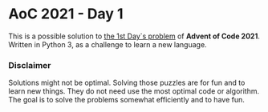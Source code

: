 # AoC 2021 - Day 1

This is a possible solution to [the 1st Day`s problem](https://adventofcode.com/2021/day/1)  of **Advent of Code 2021**.
Written in Python 3, as a challenge to learn a new language.

### Disclaimer

Solutions might not be optimal. Solving those puzzles are for fun and to learn new things.
They do not need use the most optimal code or algorithm.
The goal is to solve the problems somewhat efficiently and to have fun.
